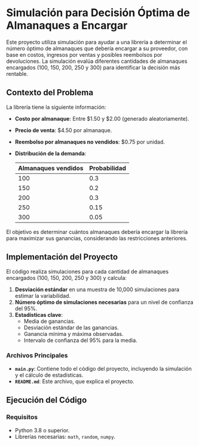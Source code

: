 # Simulación para Decisión Óptima de Almanaques a Encargar

Este proyecto utiliza simulación para ayudar a una librería a determinar el número óptimo de almanaques que debería encargar a su proveedor, con base en costos, ingresos por ventas y posibles reembolsos por devoluciones. La simulación evalúa diferentes cantidades de almanaques encargados (100, 150, 200, 250 y 300) para identificar la decisión más rentable.

## Contexto del Problema

La librería tiene la siguiente información:

- **Costo por almanaque**: Entre $1.50 y $2.00 (generado aleatoriamente).
- **Precio de venta**: $4.50 por almanaque.
- **Reembolso por almanaques no vendidos**: $0.75 por unidad.
- **Distribución de la demanda**:
    
  | Almanaques vendidos | Probabilidad |
  |---------------------|--------------|
  | 100                 | 0.3          |
  | 150                 | 0.2          |
  | 200                 | 0.3          |
  | 250                 | 0.15         |
  | 300                 | 0.05         |

El objetivo es determinar cuántos almanaques debería encargar la librería para maximizar sus ganancias, considerando las restricciones anteriores.

## Implementación del Proyecto

El código realiza simulaciones para cada cantidad de almanaques encargados (100, 150, 200, 250 y 300) y calcula:

1. **Desviación estándar** en una muestra de 10,000 simulaciones para estimar la variabilidad.
2. **Número óptimo de simulaciones necesarias** para un nivel de confianza del 95%.
3. **Estadísticas clave**:
   - Media de ganancias.
   - Desviación estándar de las ganancias.
   - Ganancia mínima y máxima observadas.
   - Intervalo de confianza del 95% para la media.

### Archivos Principales

- **`main.py`**: Contiene todo el código del proyecto, incluyendo la simulación y el cálculo de estadísticas.
- **`README.md`**: Este archivo, que explica el proyecto.

## Ejecución del Código

### Requisitos

- Python 3.8 o superior.
- Librerías necesarias: `math`, `random`, `numpy`.
